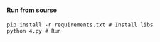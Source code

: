 #### Run from sourse
```commandline
pip install -r requirements.txt # Install libs
python 4.py # Run
```
